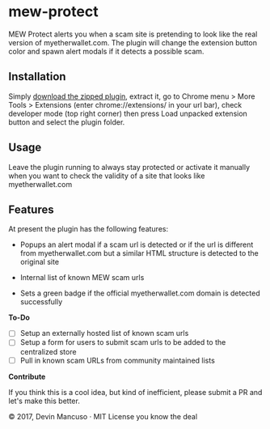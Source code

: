 # mew-protect
MEW Protect alerts you when a scam site is pretending to look like the real version of myetherwallet.com. The plugin will change the extension button color and spawn alert modals if it detects a possible scam.

## Installation

Simply [download the zipped plugin](https://github.com/devinmancuso/mew-protect/archive/0.0.1.zip), extract it, go to Chrome menu > More Tools > Extensions (enter chrome://extensions/ in your url bar), check developer mode (top right corner) then press Load unpacked extension button and select the plugin folder. 

## Usage

Leave the plugin running to always stay protected or activate it manually when you want to check the validity of a site that looks like myetherwallet.com

## Features

At present the plugin has the following features:

* Popups an alert modal if a scam url is detected or if the url is different from myetherwallet.com but a similar HTML structure is detected to the original site 

* Internal list of known MEW scam urls

* Sets a green badge if the official myetherwallet.com domain is detected successfully



**To-Do**

- [ ] Setup an externally hosted list of known scam urls
- [ ] Setup a form for users to submit scam urls to be added to the centralized store
- [ ] Pull in known scam URLs from community maintained lists

**Contribute**

If you think this is a cool idea, but kind of inefficient, please submit a PR and let's make this better.

© 2017, Devin Mancuso · MIT License you know the deal
